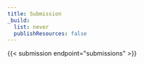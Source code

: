 ```yaml
---
title: Submission
_build:
  list: never
  publishResources: false
---
```

{{< submission endpoint="submissions" >}}
